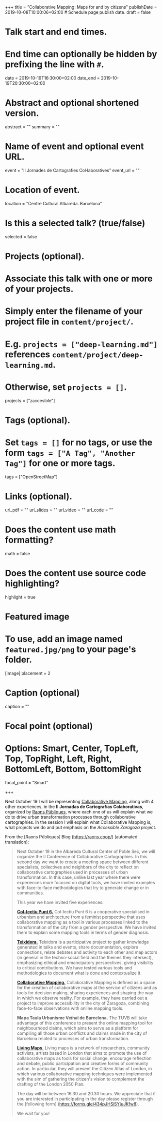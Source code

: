 +++
title = "Collaborative Mapping: Maps for and by citizens"
publishDate = 2019-10-08T10:00:06+02:00  # Schedule page publish date.
draft = false

# Talk start and end times.
#   End time can optionally be hidden by prefixing the line with `#`.
date = 2019-10-19T16:30:00+02:00
date_end = 2019-10-19T20:30:00+02:00

# Abstract and optional shortened version.
abstract = ""
summary = ""

# Name of event and optional event URL.
event = "II Jornades de Cartografies Col·laboratives"
event_url = ""

# Location of event.
location = "Centre Cultural Albareda. Barcelona"

# Is this a selected talk? (true/false)
selected = false

# Projects (optional).
#   Associate this talk with one or more of your projects.
#   Simply enter the filename of your project file in `content/project/`.
#   E.g. `projects = ["deep-learning.md"]` references `content/project/deep-learning.md`.
#   Otherwise, set `projects = []`.
projects = ["zaccesible"]

# Tags (optional).
#   Set `tags = []` for no tags, or use the form `tags = ["A Tag", "Another Tag"]` for one or more tags.
tags = ["OpenStreetMap"]

# Links (optional).
url_pdf = ""
url_slides = ""
url_video = ""
url_code = ""

# Does the content use math formatting?
math = false

# Does the content use source code highlighting?
highlight = true

# Featured image
# To use, add an image named `featured.jpg/png` to your page's folder.
[image]
  placement = 2
  # Caption (optional)
  caption = ""

  # Focal point (optional)
  # Options: Smart, Center, TopLeft, Top, TopRight, Left, Right, BottomLeft, Bottom, BottomRight
  focal_point = "Smart"

+++


Next October 19 I will be representing [Collaborative Mapping](https://mapcolabora.org), along with 4 other experiences, in the **II Jornadas de Cartografías Colaborativas**, organized by [Raons Públiques](https://raons.coop/), where each one of us will explain what we do to drive urban transformation processes through collaborative cartographies. In the session I will explain what Collaborative Mapping is, what projects we do and put emphasis on the _Accessible Zaragoza_ project.

From the [Raons Públiques] Blog (https://raons.coop/) (automated translation):

>Next October 19 in the Albareda Cultural Center of Poble Sec, we will organize the II Conference of Collaborative Cartographies. In this second day we want to create a meeting space between different specialists, collectives and neighbors of the city to reflect on collaborative cartographies used in processes of urban transformation. In this case, unlike last year where there were experiences more focused on digital tools, we have invited examples with face-to-face methodologies that try to generate change or in communities.
>
>This year we have invited five experiences:
>
>**[Col-lectiu Punt 6.](http://www.punt6.org/)**
>Col-lectiu Punt 6 is a cooperative specialised in urbanism and architecture from a feminist perspective that uses collaborative mapping as a tool in various processes linked to the transformation of the city from a gender perspective. We have invited them to explain some mapping tools in terms of gender diagnosis.
>
>**[Teixidora.](https://www.teixidora.net/wiki/%C2%B7%C2%B7%C2%B7)**
>Teixidora is a participative project to gather knowledge generated in talks and events, share documentation, explore connections, relate debates and activity to each other and map actors (in general in the techno-social field and the themes they intersect), emphasizing ethical and emancipatory perspectives, giving visibility to critical contributions. We have tested various tools and methodologies to document what is done and contextualize it.
>
>**[Collaborative Mapping.](https://mapcolabora.org)**
>Collaborative Mapping is defined as a space for the creation of collaborative maps at the service of citizens and as tools for decision making, sharing experiences and shaping the way in which we observe reality. For example, they have carried out a project to improve accessibility in the city of Zaragoza, combining face-to-face observations with online mapping tools.
>
>**Mapa Taula Urbanisme Veïnal de Barcelona.**
>The TUVB will take advantage of this conference to present the online mapping tool for neighbourhood claims, which aims to serve as a platform for compiling all those urban conflicts and claims made in the city of Barcelona related to processes of urban transformation.
>
>**[Living Maps.](https://www.livingmaps.org/)**
>Living maps is a network of researchers, community activists, artists based in London that aims to promote the use of collaborative maps as tools for social change, encourage reflection and debate, public participation and creative forms of community action. In particular, they will present the Citizen Atlas of London, in which various collaborative mapping techniques were implemented with the aim of gathering the citizen's vision to complement the drafting of the London 2050 Plan.
>
>The day will be between 16.30 and 20.30 hours.
>We appreciate that if you are interested in participating in the day please register through the [following form] (https://forms.gle/434pJHSiSYjuJKfw8).
>
>We wait for you!
